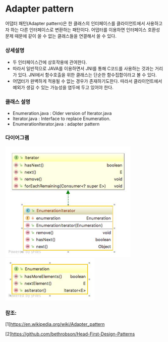# Adapter pattern
어댑터 패턴(Adapter pattern)은 한 클래스의 인터페이스를 클라이언트에서 사용하고자 하는 다른 인터페이스로 변환하는 패턴이다. 어댑터를 이용하면 인터페이스 호환성 문제 때문에 같이 쓸 수 없는 클래스들을 연결해서 쓸 수 있다.

### 상세설명
 - 두 인터페이스간에 상호작용에 관여한다.
 - 따라서 일반적으로 JAVA를 이용하면서 JNI를 통해 C코드를 사용하는 것과는 거리가 있다. JNI에서 함수호출을 위한 클래스는 단순한 함수집합이라고 볼 수 있다.
 - 어댑터가 완벽하게 적용될 수 없는 경우가 존재하기도한다. 따라서 클라이언트에서 예외가 생길 수 있는 가능성을 염두에 두고 있어야 한다.
   
### 클래스 설명
 - Enumeration.java : Older version of Iterator.java
 - Iterator.java : Interface to replace Enumeration.
 - EnumerationIterator.java : adapter pattern 
 
### 다이어그램
![ex_screenshot](../../res/adapterpattern.jpeg)
![ex_screenshot](../../res/enumeration.jpeg)

### 참조:
[1]https://en.wikipedia.org/wiki/Adapter_pattern

[2]https://github.com/bethrobson/Head-First-Design-Patterns